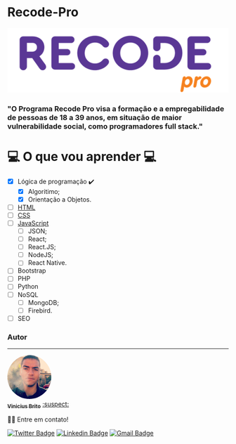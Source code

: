 # **Recode-Pro**
<p align="center">

<img src="./github/img/logo_recode.png">

### "O Programa **Recode Pro** visa a formação e a empregabilidade de pessoas de 18 a 39 anos, em situação de maior vulnerabilidade social, como programadores full stack."</p>
# :computer: O que vou aprender :computer:
* [x] Lógica de programação :heavy_check_mark:
    * [x] Algoritimo;
    * [x] Orientação a Objetos.
* [ ] [HTML](html/)
* [ ] [CSS](css/)
* [ ] [JavaScript](javascript)
    * [ ] JSON;
    * [ ] React;
    * [ ] React.JS;
    * [ ] NodeJS;
    * [ ] React Native.
* [ ] Bootstrap
* [ ] PHP
* [ ] Python
* [ ] NoSQL
    * [ ] MongoDB;
    * [ ] Firebird.
* [ ] SEO

<!-- ### 🛠 Tecnologias

Ferramentas usadas até o momento:

- [VSCode](https://code.visualstudio.com/)-->

### Autor
---

<a href="#">
 <img style="border-radius: 50%;" src="./github/img/avatar.jpg" width="100px;" alt=""/>
 <br />
 <sub><b>Vinicius Brito</b></sub></a> <a href="#" title="FuturoPortifólio">:suspect:</a>


👋🏽 Entre em contato!

[![Twitter Badge](https://img.shields.io/badge/-@dracods-1ca0f1?style=flat-square&labelColor=1ca0f1&logo=twitter&logoColor=white&link=https://twitter.com/tgmarinho)](https://twitter.com/dracods) [![Linkedin Badge](https://img.shields.io/badge/-Vinicius-blue?style=flat-square&logo=Linkedin&logoColor=white&link=https://www.linkedin.com/in/vinicius-brito-costa-150b9b158/)](https://www.linkedin.com/in/vinicius-brito-costa-150b9b158/) 
[![Gmail Badge](https://img.shields.io/badge/-viniciusbc46@hotmail.com-0078D4?style=flat-square&logo=microsoft-outlook&logoColor=white&link=mailto:viniciusbc46@hotmail.com)](mailto:viniciusbc46@hotmail.com)
